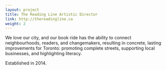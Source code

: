 ```yaml
---
layout: project
title: The Reading Line Artistic Director
link: http://thereadingline.ca
weight: 2
---
```

We love our city, and our book ride has the ability to connect neighbourhoods, readers, and changemakers, resulting in concrete, lasting improvements for Toronto: promoting complete streets, supporting local businesses, and highlighting literacy.

Established in 2014.
